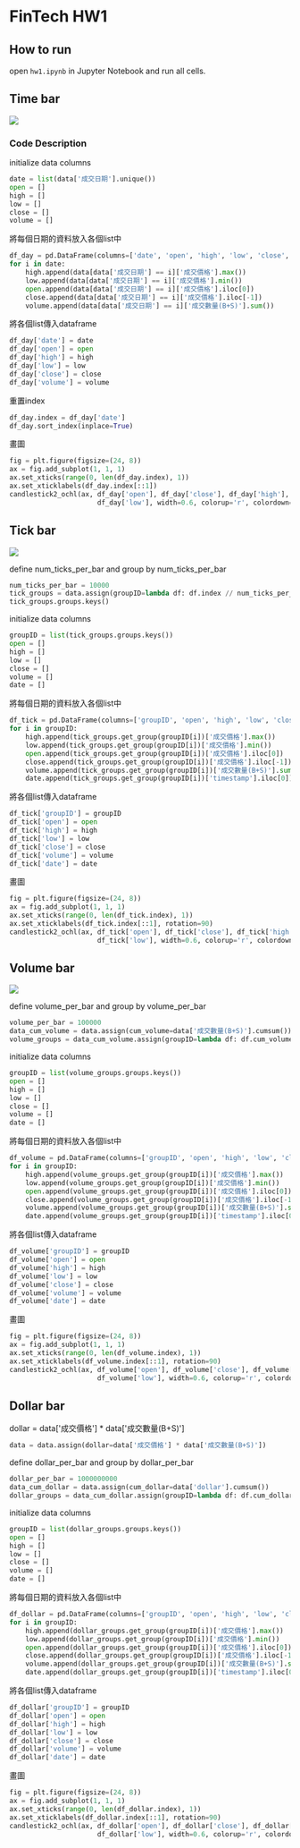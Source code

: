 # FinTech HW1

## How to run

open `hw1.ipynb` in Jupyter Notebook and run all cells.

## Time bar

![](time_bar.png)

### Code Description

initialize data columns

```python
date = list(data['成交日期'].unique())
open = []
high = []
low = []
close = []
volume = []
```

將每個日期的資料放入各個list中

```python
df_day = pd.DataFrame(columns=['date', 'open', 'high', 'low', 'close', 'volume'])
for i in date:
    high.append(data[data['成交日期'] == i]['成交價格'].max())
    low.append(data[data['成交日期'] == i]['成交價格'].min())
    open.append(data[data['成交日期'] == i]['成交價格'].iloc[0])
    close.append(data[data['成交日期'] == i]['成交價格'].iloc[-1])
    volume.append(data[data['成交日期'] == i]['成交數量(B+S)'].sum())
```

將各個list傳入dataframe

```python
df_day['date'] = date
df_day['open'] = open
df_day['high'] = high
df_day['low'] = low
df_day['close'] = close
df_day['volume'] = volume
```

重置index

```python
df_day.index = df_day['date']
df_day.sort_index(inplace=True)
```

畫圖

```python
fig = plt.figure(figsize=(24, 8))
ax = fig.add_subplot(1, 1, 1)
ax.set_xticks(range(0, len(df_day.index), 1))
ax.set_xticklabels(df_day.index[::1])
candlestick2_ochl(ax, df_day['open'], df_day['close'], df_day['high'],
                      df_day['low'], width=0.6, colorup='r', colordown='g', alpha=0.75); 
```

## Tick bar

![](tick_bar.png)

define num_ticks_per_bar and group by num_ticks_per_bar

```python
num_ticks_per_bar = 10000
tick_groups = data.assign(groupID=lambda df: df.index // num_ticks_per_bar).groupby('groupID')
tick_groups.groups.keys()
```

initialize data columns

```python
groupID = list(tick_groups.groups.keys())
open = []
high = []
low = []
close = []
volume = []
date = []
```

將每個日期的資料放入各個list中

```python
df_tick = pd.DataFrame(columns=['groupID', 'open', 'high', 'low', 'close', 'volume'])
for i in groupID:
    high.append(tick_groups.get_group(groupID[i])['成交價格'].max())
    low.append(tick_groups.get_group(groupID[i])['成交價格'].min())
    open.append(tick_groups.get_group(groupID[i])['成交價格'].iloc[0])
    close.append(tick_groups.get_group(groupID[i])['成交價格'].iloc[-1])
    volume.append(tick_groups.get_group(groupID[i])['成交數量(B+S)'].sum())
    date.append(tick_groups.get_group(groupID[i])['timestamp'].iloc[0])

```

將各個list傳入dataframe

```python
df_tick['groupID'] = groupID
df_tick['open'] = open
df_tick['high'] = high
df_tick['low'] = low
df_tick['close'] = close
df_tick['volume'] = volume
df_tick['date'] = date
```

畫圖

```python
fig = plt.figure(figsize=(24, 8))
ax = fig.add_subplot(1, 1, 1)
ax.set_xticks(range(0, len(df_tick.index), 1))
ax.set_xticklabels(df_tick.index[::1], rotation=90)
candlestick2_ochl(ax, df_tick['open'], df_tick['close'], df_tick['high'],
                      df_tick['low'], width=0.6, colorup='r', colordown='g', alpha=0.75); 
```

## Volume bar

![](volume_bar.png)

define volume_per_bar and group by volume_per_bar

```python
volume_per_bar = 100000
data_cum_volume = data.assign(cum_volume=data['成交數量(B+S)'].cumsum())
volume_groups = data_cum_volume.assign(groupID=lambda df: df.cum_volume // volume_per_bar).groupby('groupID')
```

initialize data columns

```python
groupID = list(volume_groups.groups.keys())
open = []
high = []
low = []
close = []
volume = []
date = []
```

將每個日期的資料放入各個list中

```python
df_volume = pd.DataFrame(columns=['groupID', 'open', 'high', 'low', 'close', 'volume'])
for i in groupID:
    high.append(volume_groups.get_group(groupID[i])['成交價格'].max())
    low.append(volume_groups.get_group(groupID[i])['成交價格'].min())
    open.append(volume_groups.get_group(groupID[i])['成交價格'].iloc[0])
    close.append(volume_groups.get_group(groupID[i])['成交價格'].iloc[-1])
    volume.append(volume_groups.get_group(groupID[i])['成交數量(B+S)'].sum())
    date.append(volume_groups.get_group(groupID[i])['timestamp'].iloc[0])
```

將各個list傳入dataframe

```python
df_volume['groupID'] = groupID
df_volume['open'] = open
df_volume['high'] = high
df_volume['low'] = low
df_volume['close'] = close
df_volume['volume'] = volume
df_volume['date'] = date
```

畫圖

```python
fig = plt.figure(figsize=(24, 8))
ax = fig.add_subplot(1, 1, 1)
ax.set_xticks(range(0, len(df_volume.index), 1))
ax.set_xticklabels(df_volume.index[::1], rotation=90)
candlestick2_ochl(ax, df_volume['open'], df_volume['close'], df_volume['high'],
                      df_volume['low'], width=0.6, colorup='r', colordown='g', alpha=0.75); 
```

## Dollar bar

dollar = data['成交價格'] * data['成交數量(B+S)']

```python
data = data.assign(dollar=data['成交價格'] * data['成交數量(B+S)'])
```

define dollar_per_bar and group by dollar_per_bar

```python
dollar_per_bar = 1000000000
data_cum_dollar = data.assign(cum_dollar=data['dollar'].cumsum())
dollar_groups = data_cum_dollar.assign(groupID=lambda df: df.cum_dollar // dollar_per_bar).groupby('groupID')
```

initialize data columns

```python
groupID = list(dollar_groups.groups.keys())
open = []
high = []
low = []
close = []
volume = []
date = []
```

將每個日期的資料放入各個list中

```python
df_dollar = pd.DataFrame(columns=['groupID', 'open', 'high', 'low', 'close', 'volume'])
for i in groupID:
    high.append(dollar_groups.get_group(groupID[i])['成交價格'].max())
    low.append(dollar_groups.get_group(groupID[i])['成交價格'].min())
    open.append(dollar_groups.get_group(groupID[i])['成交價格'].iloc[0])
    close.append(dollar_groups.get_group(groupID[i])['成交價格'].iloc[-1])
    volume.append(dollar_groups.get_group(groupID[i])['成交數量(B+S)'].sum())
    date.append(dollar_groups.get_group(groupID[i])['timestamp'].iloc[0])
```

將各個list傳入dataframe

```python
df_dollar['groupID'] = groupID
df_dollar['open'] = open
df_dollar['high'] = high
df_dollar['low'] = low
df_dollar['close'] = close
df_dollar['volume'] = volume
df_dollar['date'] = date
```

畫圖

```python
fig = plt.figure(figsize=(24, 8))
ax = fig.add_subplot(1, 1, 1)
ax.set_xticks(range(0, len(df_dollar.index), 1))
ax.set_xticklabels(df_dollar.index[::1], rotation=90)
candlestick2_ochl(ax, df_dollar['open'], df_dollar['close'], df_dollar['high'],
                      df_dollar['low'], width=0.6, colorup='r', colordown='g', alpha=0.75); 
```
